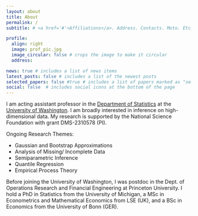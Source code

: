 ```yaml
---
layout: about
title: About
permalink: /
subtitle: # <a href='#'>Affiliations</a>. Address. Contacts. Moto. Etc.

profile:
  align: right
  image: prof_pic.jpg
  image_circular: false # crops the image to make it circular
  address: 

news: true # includes a list of news items
latest_posts: false # includes a list of the newest posts
selected_papers: false #true # includes a list of papers marked as "selected={true}"
social: false  # includes social icons at the bottom of the page
---
```


I am acting assistant professor in the [Department of Statistics](https://stat.uw.edu) at the [University of Washington](https://www.washington.edu). I am broadly interested in inference on high-dimensional data. My research is supported by the National Science Foundation with grant DMS-2310578 (PI).

Ongoing Research Themes:
 * Gaussian and Bootstrap Approximations
 * Analysis of Missing/ Incomplete Data
 * Semiparametric Inference
 * Quantile Regression
 * Empirical Process Theory

Before joining the University of Washington, I was postdoc in the Dept. of Operations Research and Financial Engineering at Princeton University. I hold a PhD in Statistics from the University of Michigan, a MSc in Econometrics and Mathematical Economics from LSE (UK), and a BSc in Economics from the University of Bonn (GER). 

